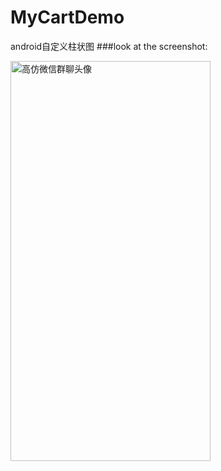 # MyCartDemo
android自定义柱状图
###look at the screenshot:

<img src="http://img.blog.csdn.net/20161220225449350?watermark/2/text/aHR0cDovL2Jsb2cuY3Nkbi5uZXQvbHloaGo=/font/5a6L5L2T/fontsize/400/fill/I0JBQkFCMA==/dissolve/70/gravity/SouthEast" width = "320" height = "640" alt="高仿微信群聊头像" align=center />
